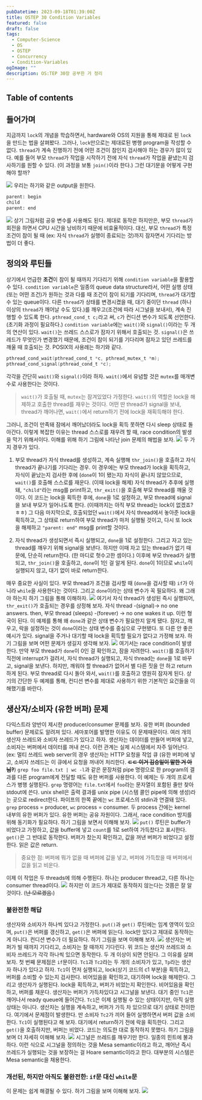 ```yaml
---
pubDatetime: 2023-09-18T01:39:00Z
title: OSTEP 30 Condition Variables
featured: false
draft: false
tags:
  - Computer-Science
  - OS
  - OSTEP
  - Concurrency
  - Condition-Variables
ogImage: ""
description: OS:TEP 30장 공부한 거 정리
---
```


## Table of contents

## 들어가며

지금까지 `lock`의 개념을 학습하면서, hardware와 OS의 지원을 통해 제대로 된 `lock`을 만드는 법을 살펴봤다.
그러나, `lock`만으로는 제대로된 병행 program을 작성할 수 없다.
`thread`가 계속 진행하기 전에 어떤 조건이 참인지 검사해야 하는 경우가 많이 있다.
예를 들어 부모 `thread`가 작업을 시작하기 전에 자식 `thread`가 작업을 끝냈는지 검사하기를 원할 수 있다. (이 과정을 보통 `join()`이라 한다.)
그런 대기문을 어떻게 구현해야 할까?

![](/image/ostep-30-condition-variables-1694969269278.jpeg)
우리는 하기와 같은 output을 원한다.

```bash
parent: begin
child
parent: end
```

![](/image/ostep-30-condition-variables-1694969372752.jpeg)
상기 그림처럼 공유 변수를 사용해도 된다. 제대로 동작은 하지만은, 부모 `thread`가 회전을 하면서 CPU 시간을 낭비하기 때문에 비효율적이다.
대신, 부모 `thread`가 특정 조건이 참이 될 때 (ex: 자식 `thread`가 실행이 종료되는 것)까지 잠자면서 기다리는 방법이 더 좋다.

## 정의와 루틴들

상기에서 언급한 **조건**이 참이 될 때까지 기다리기 위해 `condition variable`을 활용할 수 있다.
`condition variable`은 일종의 queue data structure라서, 어떤 실행 상태 (또는 어떤 조건)가 원하는 것과 다를 때 조건이 참이 되기를 기다리며, `thread`가 대기할 수 있는 queue이다.
다른 `thread`가 상태를 변경시켰을 때, 대기 중이던 `thread` (하나 이상의 `thread`가 깨어날 수도 있다.)를 깨우고(조건에 따라 시그널을 보내서), 계속 진행할 수 있도록 한다.
`pthread_cond_t c;`라고 써, `c`가 컨디션 변수가 되도록 선언한다. (초기화 과정이 필요하다.)
`condition variable`에는 `wait()`와 `signal()`이라는 두 개의 연산이 있다.
`wait()`는 쓰레드 스스로가 잠자기 위해서 호출되는 것.
`signal()`은 쓰레드가 무엇인가 변경했기 때문에, 조건이 참이 되기를 기다리며 잠자고 있던 쓰레드를 깨울 때 호출되는 것.
POSIX의 사용례는 하기와 같다.

```c
pthread_cond_wait(pthread_cond_t *c, pthread_mutex_t *m);
pthread_cond_signal(pthread_cond_t *c);
```

각각을 간단히 `wait()`와 `signal()`이라 하자.
`wait()`에서 유념할 것은 `mutex`를 매개변수로 사용한다는 것이다.

> `wait()`가 호출될 때, `mutex`는 잠겨있었다 가정한다. `wait()`의 역할은 lock을 해제하고 호출한 thread를 재우는 것이다. 어떤 딴 thread가 signal을 보내, thread가 깨어나면, `wait()`에서 return하기 전에 lock을 재획득해야 한다.

그러니, 조건이 만족돼 잠에서 깨어났더라도 lock을 획득 못하면 다시 sleep 상태로 돌아간다.
이렇게 복잡한 이유는 thread 스스로를 재우려 할 때, race condition의 발생을 막기 위해서이다.
이해를 위해 하기 그림에 나타난 join 문제의 해법을 보자.
![](/image/ostep-30-condition-variables-1694972374585.jpeg)
두 가지 경우가 있다.

1. 부모 thread가 자식 thread를 생성하고, 계속 실행해 `thr_join()`을 호출하고 자식 thread가 끝나기를 기다리는 경우. 이 경우에는 부모 thread가 lock을 획득하고, 자식이 끝났는지 검사한 후에 (`done`이 1이 됐는지) 자식이 끝나지 않았으므로, `wait()`를 호출해 스스로를 재운다. (이때 lock을 해제) 자식 thread가 추후에 실행돼, `"child"`라는 msg를 print하고, `thr_exit()`을 호출해 부모 thread를 깨울 것이다. 이 코드는 lock을 획득한 후에, `done`을 1로 설정하고, 부모 thread에 signal을 보내 부모가 일어나도록 한다. (이때까지는 아직 부모 thread는 lock이 없겠죠? ㅎㅎ) 그 다음 마지막으로, 호출되었던 `wait()`에서 자식 thread에서 놓아준 lock을 획득하고, 그 상태로 return하여 부모 thread가 마저 실행될 것이고, 다시 또 lock을 해제하고 `"parent: end"` msg를 print할 것이다.

2. 자식 thread가 생성되면서 즉시 실행되고, `done`을 1로 설정한다. 그리고 자고 있는 thread를 깨우기 위해 signal을 보낸다. 하지만 이때 자고 있는 thread가 없기 때문에, 단순히 return한다. (한 마디로 헛수고한 셈이다.) 이후에 부모 thread가 실행되고, `thr_join()`을 호출하고, `done`이 1인 걸 알게 된다. `done`이 1이므로 `while`이 실행되지 않고, 대기 없이 바로 return한다.

매우 중요한 사실이 있다.
부모 thread가 조건을 검사할 때 (`done`을 검사할 때) `if`가 아니라 `while`을 사용한다는 것이다. 그리고 `done`이라는 상태 변수가 꼭 필요하다.
왜 그래야 하는지 하기 그림을 통해 이해하자.
![](/image/ostep-30-condition-variables-1694973358249.jpeg)
여기서 자식 thread가 생성된 즉시 실행되어, `thr_exit()`가 호출되는 경우를 상정해 보자. 자식 thread -(signal)-> no one answers. then, 부모 thread (sleeps) -(forever) -> no one wakes it up. 이런 형국이 된다.
이 예제를 통해 왜 `done`과 같은 상태 변수가 필요한지 알게 됐다.
잠자고, 깨우고, 락을 설정하는 것이 `done`이라는 상태 변수를 중심으로 구현됐다.
또 다른 안 좋은 예시가 있다.
signal을 주거나 대기할 때 lock을 획득할 필요가 없다고 가정해 보자.
하기 그림을 보며 어떤 문제가 생길지 생각해 보자.
![](/image/ostep-30-condition-variables-1694973636035.jpeg)
여기서는 race condition이 발생한다. 만약 부모 thread가 `done`이 0인 걸 확인하고, 잠을 자려한다. `wait()`를 호출하기 직전에 interrupt가 걸려서, 자식 thread가 실행되고, 자식 thread는 `done`을 1로 바꾸고, signal을 보낸다. 하지만, 깨워야 할 thread가 없어서 별 다른 짓을 안 하고 return하게 된다. 부모 thread로 다시 돌아 와서, `wait()`를 호출하고 영원히 잠자게 된다.
상기의 간단한 두 예제를 통해, 컨디션 변수를 제대로 사용하기 위한 기본적인 요건들을 이해했기를 바란다.

## 생산자/소비자 (유한 버퍼) 문제

다익스트라 양반이 제시한 producer/consumer 문제를 보자.
유한 버퍼 (bounded buffer) 문제로도 알려져 있다.
세마포어를 발명한 이유도 이 문제때문이다.
여러 개의 생산자 쓰레드와 소비자 쓰레드가 있다고 하자.
생산자는 데이터를 만들어 버퍼에 넣고, 소비자는 버퍼에서 데이터를 꺼내 쓴다.
이런 관계는 실제 시스템에서 자주 일어난다. (ex: 멀티 쓰레드 web server의 경우 생산자는 HTTP 요청을 작업 큐 (유한 버퍼)에 넣고, 소비자 쓰레드는 이 큐에서 요청을 꺼내어 처리한다. ~~**ㄷㄷ 이거 김승일이 말한 거 아님?**~~)
`grep foo file.txt | wc -l`과 같은 문장처럼 pipe 명령으로 한 program의 결과를 다른 program에게 전달할 때도 유한 버퍼를 사용한다.
이 예제는 두 개의 프로세스가 병행 실행된다. `grep` 명령어는 `file.txt`에서 `foo`라는 문자열이 포함된 줄만 찾아 stdout에 쓴다. unix shell은 출력 결과를 unix pipe (시스템 콜인 pipe에 의해 생성)라는 곳으로 redirect한다.
파이프의 한쪽 끝에는 `wc` 프로세스의 stdin과 연결돼 있다.
`grep` process = producer, `wc` process = consumer.
두 process 간에는 kernel 내부의 유한 버퍼가 있다.
유한 버퍼는 공유 자원이다.
그래서, race condition 방지를 위해 동기화가 필요하다.
하기 그림을 보면서 이해해 보자.
![](/image/ostep-30-condition-variables-1695000070208.jpeg)
`put()` 루틴은 buffer가 비었다고 가정하고, 값을 buffer에 넣고 `count`를 1로 set하여 가득찼다고 표시한다.
`get()`은 그 반대로 동작한다.
버퍼가 찼는지 확인하고, 값을 꺼낸 버퍼가 비었다고 설정한다.
읽은 값은 return.

> 중요한 점: 버퍼에 뭐가 없을 때 버퍼에 값을 넣고, 버퍼에 가득찼을 때 버퍼에서 값을 읽고 비운다.

이제 이 작업은 두 threads에 의해 수행된다.
하나는 producer thread고, 다른 하나는 consumer thread이다.
![](/image/ostep-30-condition-variables-1695000430496.jpeg)
하지만 이 코드가 제대로 동작하지 않는다는 것쯤은 잘 알 것이다. (~~난 모르겠음.~~)

### 불완전한 해답

생산자와 소비자가 하나씩 있다고 가정한다.
`put()`과 `get()` 루틴에는 임계 영역이 있으며, `put()`은 버퍼를 갱신하고, `get()`은 버퍼에 읽는다.
lock만 있다고 제대로 동작하는 게 아니다.
컨디션 변수가 더 필요하다.
하기 그림을 보며 이해해 보자.
![](/image/ostep-30-condition-variables-1695000654755.jpeg)
생산자는 버퍼가 빌 때까지 기다리고, 소비자는 찰 때까지 기다린다.
위 코드는 생산자 쓰레드와 소비자 쓰레드가 각각 하나씩 있으면 동작한다.
두 개 이상이 되면 안된다.
그 이유를 살펴 보자.
첫 번째 문제점은 `if`문이다.
`Tc1`과 `Tc2`라는 두 개의 소비자가 있고, `Tp`라는 생산자 하나가 있다고 하자.
`Tc1`이 먼저 실행되고, lock(상기 코드의 c1 부분)을 획득하고, 버퍼를 소비할 수 있는지 검사한다.
비어있음을 확인하고, 대기하며 lock을 해제한다.
그리고 생산자가 실행된다.
lock을 획득하고, 버퍼가 비었는지 확인한다.
비어있음을 확인하고, 버퍼를 채운다.
생산자는 버퍼가 가득차있다고 시그널을 보낸다.
대기 중인 `Tc1`은 깨어나서 ready queue에 들어간다.
`Tc1`은 이제 실행될 수 있는 상태이지만, 아직 실행 상태는 아니다.
생산자는 실행을 계속하고, 버퍼가 가득 차 있으므로 대기 상태로 전이한다.
여기에서 문제점이 발생한다.
딴 소비자 `Tc2`가 끼어 들어 실행하면서 버퍼 값을 소비한다.
`Tc1`이 실행된다고 해 보자.
대기에서 return하기 전에 락을 획득한다.
그리고 `get()`을 호출하지만, 버퍼는 비었다.
코드는 의도한 대로 동작하지 못했다.
하기 그림을 보며 더 자세히 이해해 보자.
![](/image/ostep-30-condition-variables-1695001454877.jpeg)
시그널은 쓰레드를 깨우기만 한다.
일종의 힌트에 불과하다.
이런 식으로 시그널을 정의하는 것을 Mesa semantic이라고 하고, 깨어난 즉시 쓰레드가 실행되는 것을 보장하는 걸 Hoare semantic이라고 한다.
대부분의 시스템은 Mesa semantic을 채용한다.

### 개선된, 하지만 아직도 불완전한: `if`문 대신 `while`문

이 문제는 쉽게 해결될 수 있다.
하기 그림을 보며 이해해 보자.
![](/image/ostep-30-condition-variables-1695001770681.jpeg)
